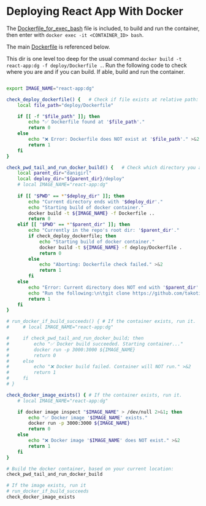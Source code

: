 # Deploying React App With Docker #

The [Dockerfile_for_exec_bash](Dockerfile_for_exec_bash) file is included, to build and run the container, then enter with `docker exec -it <CONTAINER_ID> bash`.

The main [Dockerfile](Dockerfile) is referenced below.

This dir is one level too deep for the usual command `docker build -t react-app:dg -f deploy/Dockerfile .`. 
Run the following code to check where you are and if you can build.  If able, build and run the container.
<!-- 
```sh
cd ..
docker build -t react-app:dg2 -f deploy/Dockerfile ..
docker run -p 3000:3000 react-app:dg
```
**NOTE:** Commands below are not guaranteed to work, as application is designed relative to the root of this repo.

---- -->

```bash

export IMAGE_NAME="react-app:dg"

check_deploy_dockerfile() {   # Check if file exists at relative path: `deploy/Dockerfile`
    local file_path="deploy/Dockerfile"

    if [[ -f "$file_path" ]]; then
        echo "✅ Dockerfile found at '$file_path'."
        return 0
    else
        echo "❌ Error: Dockerfile does NOT exist at '$file_path'." >&2
        return 1
    fi
}

check_pwd_tail_and_run_docker_build() {   # Check which directory you are in and run corresponding docker commands
    local parent_dir="danigirl"
    local deploy_dir="${parent_dir}/deploy"
    # local IMAGE_NAME="react-app:dg"
    
    if [[ "$PWD" == *"$deploy_dir" ]]; then
        echo "Current directory ends with '$deploy_dir'."
        echo "Starting build of docker container."
        docker build -t ${IMAGE_NAME} -f Dockerfile ..
        return 0
    elif [[ "$PWD" == *"$parent_dir" ]]; then
        echo "Currently in the repo's root dir: '$parent_dir'."
        if check_deploy_dockerfile; then
            echo "Starting build of docker container."
            docker build -t ${IMAGE_NAME} -f deploy/Dockerfile .
            return 0
        else
            echo "Aborting: Dockerfile check failed." >&2
            return 1
        fi
    else
        echo "Error: Current directory does NOT end with '$parent_dir' or '$deploy_dir'; your current directory is ${PWD}."
        echo "Run the following:\n\tgit clone https://github.com/takotime808/danigirl.git && cd danigirl && check_pwd_tail_and_run_docker_build"
        return 1
    fi
}

# run_docker_if_build_succeeds() { # If the container exists, run it.
#     # local IMAGE_NAME="react-app:dg"

#     if check_pwd_tail_and_run_docker_build; then
#         echo "✅ Docker build succeeded. Starting container..."
#         docker run -p 3000:3000 ${IMAGE_NAME}
#         return 0
#     else
#         echo "❌ Docker build failed. Container will NOT run." >&2
#         return 1
#     fi
# }

check_docker_image_exists() { # If the container exists, run it.
    # local IMAGE_NAME="react-app:dg"

    if docker image inspect "$IMAGE_NAME" > /dev/null 2>&1; then
        echo "✅ Docker image '$IMAGE_NAME' exists."
        docker run -p 3000:3000 ${IMAGE_NAME}
        return 0
    else
        echo "❌ Docker image '$IMAGE_NAME' does NOT exist." >&2
        return 1
    fi
}

# Build the docker container, based on your current location:
check_pwd_tail_and_run_docker_build

# If the image exists, run it
# run_docker_if_build_succeeds 
check_docker_image_exists
```
